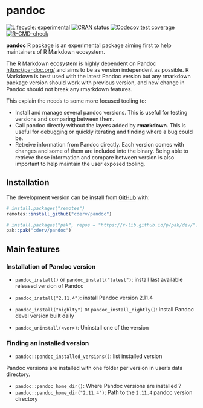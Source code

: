 
<!-- README.md is generated from README.Rmd. Please edit that file -->

# pandoc

<!-- badges: start -->

[![Lifecycle:
experimental](https://img.shields.io/badge/lifecycle-experimental-orange.svg)](https://lifecycle.r-lib.org/articles/stages.html#experimental)
[![CRAN
status](https://www.r-pkg.org/badges/version/pandoc)](https://CRAN.R-project.org/package=pandoc)
[![Codecov test
coverage](https://codecov.io/gh/cderv/pandoc/branch/main/graph/badge.svg)](https://codecov.io/gh/cderv/pandoc?branch=main)
[![R-CMD-check](https://github.com/cderv/pandoc/workflows/R-CMD-check/badge.svg)](https://github.com/cderv/pandoc/actions)
<!-- badges: end -->

**pandoc** R package is an experimental package aiming first to help
maintainers of R Markdown ecosystem.

The R Markdown ecosystem is highly dependent on Pandoc
<https://pandoc.org/> and aims to be as version independent as possible.
R Markdown is best used with the latest Pandoc version but any rmarkdown
package version should work with previous version, and new change in
Pandoc should not break any rmarkdown features.

This explain the needs to some more focused tooling to:

-   Install and manage several pandoc versions. This is useful for
    testing versions and comparing between them.
-   Call pandoc directly without the layers added by **rmarkdown**. This
    is useful for debugging or quickly iterating and finding where a bug
    could be.
-   Retreive information from Pandoc directly. Each version comes with
    changes and some of them are included into the binary. Being able to
    retrieve those information and compare between version is also
    important to help maintain the user exposed tooling.

## Installation

The development version can be install from
[GitHub](https://github.com/) with:

``` r
# install.packages("remotes")
remotes::install_github("cderv/pandoc")

# install.packages("pak", repos = "https://r-lib.github.io/p/pak/dev/")
pak::pak("cderv/pandoc")
```

## Main features

### Installation of Pandoc version

-   `pandoc_install()` or `pandoc_install("latest")`: install last
    available released version of Pandoc

-   `pandoc_install("2.11.4")`: install Pandoc version 2.11.4

-   `pandoc_install("nighlty")` or `pandoc_install_nightly()`: install
    Pandoc devel version built daily

-   `pandoc_uninstall(<ver>)`: Uninstall one of the version

### Finding an installed version

-   `pandoc::pandoc_installed_versions()`: list installed version

Pandoc versions are installed with one folder per version in user’s data
directory.

-   `pandoc::pandoc_home_dir()`: Where Pandoc versions are installed ?
-   `pandoc::pandoc_home_dir("2.11.4")`: Path to the `2.11.4` pandoc
    version directory
